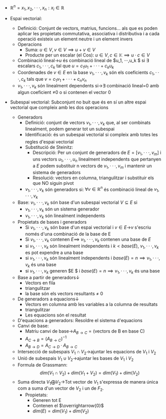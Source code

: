 - $\mathbb{R}^n={x_1, x_2, ···,x_n}:x_i\in \mathbb{R}$

- Espai vectorial:
    - Definició: Conjunt de vectors, matrius, funcions... als que es poden aplicar les propietats commutativa, associativa i distributiva i a cada operació existeix un element neutre i un element invers
    - Operacions
        - Suma: $u \in V ,v \in V\implies u+v\in V$
        - Producte per un escalar (el Cos): $u\in V,c\in \mathbb{K} \implies u·c \in V$
    - Combinació lineal→$u$ és combinació lineal de $u_1, ···,u_k $ si $\exists$ escalars $c_1,···,c_k$ tal que $u=c_1u_1+···+c_ku_k$
    - Coordenades de $v \in E$ en la base $v_1,···,v_k$ són els coeficients $c_1,···,c_k$ tals que $v=c_1v_1+···+c_nv_n$
    - $v_1,···,v_k$ són linealment dependents si→$\exists$ combinació lineal=0 amb algun coeficient ≠0 o si contenen el vector 0

- Subespai vectorial: Subconjunt no buit que és en sí un altre espai vectorial que compleix amb les dos operacions
    - Generadors
        - Definició: conjunt de vectors $v_1,···,v_k$ que, al ser combinats linealment, podem generar tot un subespai
        - Identificació: és un subespai vectorial si compleix amb totes les regles d'espai vectorial
        - Substitució de Steinitz:
            - Descripció: Per un conjunt de generadors de $E=[v_1,···,v_m]$ i uns vectors $u_1,···,u_n$ linealment independents que pertanyen a $E$ podem substituir n vectors de $v_1,···,v_m$ i mantenir un sistema de generadors
            - Resolució: vectors en columna, triangulitzar i substituir els que NO siguin pivot
        - $v_1,···,v_k$ són generadors si: $\forall v\in \mathbb{R}^n$ és combinació lineal de $v_1,···,v_k$
    - Base: $v_1,···,v_k$ són base d'un subespai vectorial $V\subseteq E$ si
        - $v_1,···,v_k$ són un sistema generador
        - $v_1,···,v_k$ són linealment independents
    - Propietats de bases i generadors
        - Si $v_1,···,v_k$ són base d'un espai vectorial i $v \in E$→$v$ s'escriu només d'una combinació de la base de E
        - Si $v_1,···,v_k$ contenen $E \implies$ $v_1,···,v_k$ contenen una base de $E$
        - si $v_1,···,v_k$ són linealment independents i $k< base(E)$, $v_1,···,v_k$ es pot expendre a una base
        - si $v_1,···,v_k$ són linealment independents i $base(E)=n \implies v_1,···,v_k$ és una base
        - si $v_1,···,v_k$ generen $E $ i $base(E)=n \implies v_1,···,v_k$ és una base
    - Base a partir de generadors↓
        - Vectors en fila
        - triangulitzar
        - la base són els vectors resultants ≠ 0
    - De generadors a equacions↓
        - Vectors en columna amb les variables a la columna de resultats
        - triangulitzar
        - Les equacions són el resultat
    - D'equacions a generadors: Resoldre el sistema d'equacions
    - Canvi de base:
        - Matriu canvi de base→$A_{B\to C}=($vectors de B en base C)
        - $A_{C\to B}=(A_{B\to C})^{-1}$
        - $A_{B\to D}=A_{C\to D}·A_{B\to C}$
    - Intersecció de subespais $V_1 \cap V_2$→ajuntar les equacions de $V_1$ i $V_2$
    - Unió de subespais $V_1\cup V_2$→ajuntar les bases de $V_1$ i $V_2$
    - Formula de Grassmann: $$dim(V_1\cap V_2)+dim(V_1+V_2)=dim(V_1)+dim(V_2)$$
    - Suma directa $V_1\bigoplus V_2$→Tot vector de $V_1$ s'expressa de manera única com a suma d'un vector de $V_2$ i un de $F_2$.
        - Propietats:
            - Generen tot E
            - Contenen el $\overrightarrow{0}$
            - $dim(E)=dim(V_1)+dim(V_2)$